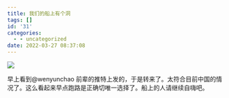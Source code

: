 ```yaml
---
title: 我们的船上有个洞
tags: []
id: '31'
categories:
  - - uncategorized
date: 2022-03-27 08:37:08
---
```


![](https://www.stonehoo.me/wp-content/uploads/2022/03/img_7579.jpg)

早上看到@wenyunchao 前辈的推特上发的，于是转来了。太符合目前中国的情况了。这么看起来早点跑路是正确切唯一选择了。船上的人请继续自嗨吧。
